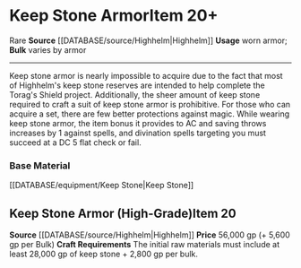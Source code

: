 ﻿---
id: '2570'
item_category: Armor
item_subcategory: Precious Material Armor
level: '20'
name: Keep Stone Armor
price: 56,000 gp (+ 5,600 gp per Bulk)
rarity: Rare
source: '[[DATABASE/source/Highhelm|Highhelm]]'
trait:
- '[[DATABASE/trait/Rare|Rare]]'
type: Item
usage: worn armor

---
# Keep Stone Armor<span class="item-type">Item 20+</span>

<span class="trait-rare item-trait">Rare</span>
**Source** [[DATABASE/source/Highhelm|Highhelm]]
**Usage** worn armor; **Bulk** varies by armor

---
Keep stone armor is nearly impossible to acquire due to the fact that most of Highhelm's keep stone reserves are intended to help complete the Torag's Shield project. Additionally, the sheer amount of keep stone required to craft a suit of keep stone armor is prohibitive. For those who can acquire a set, there are few better protections against magic. While wearing keep stone armor, the item bonus it provides to AC and saving throws increases by 1 against spells, and divination spells targeting you must succeed at a DC 5 flat check or fail.

### Base Material

[[DATABASE/equipment/Keep Stone|Keep Stone]]

## Keep Stone Armor (High-Grade)<span class="item-type">Item 20</span>

**Source** [[DATABASE/source/Highhelm|Highhelm]]
**Price** 56,000 gp (+ 5,600 gp per Bulk)
**Craft Requirements** The initial raw materials must include at least 28,000 gp of keep stone + 2,800 gp per bulk.